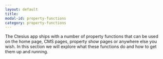 ```yaml
---
layout: default
title:
modal-id: property-functions
category: property-functions
---
```

The Ctesius app ships with a number of property functions that can be used on the home page, CMS pages, property show pages or anywhere else you wish. In this section we will explore what these functions do and how to get them up and running.